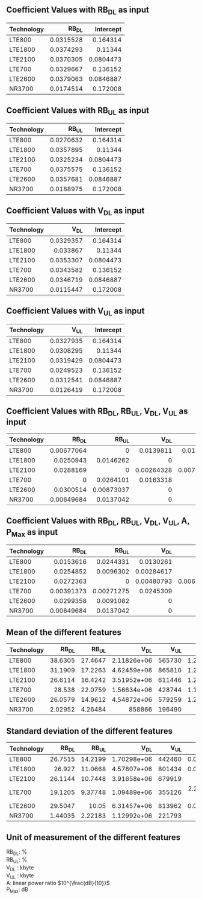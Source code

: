 ## Coefficient Values with RB<sub>DL</sub> as input
| Technology   |   RB<sub>DL</sub> |   Intercept |
|:-------------|------------------:|------------:|
| LTE800       |         0.0315528 |   0.164314  |
| LTE1800      |         0.0374293 |   0.11344   |
| LTE2100      |         0.0370305 |   0.0804473 |
| LTE700       |         0.0329667 |   0.136152  |
| LTE2600      |         0.0379063 |   0.0846887 |
| NR3700       |         0.0174514 |   0.172008  |


## Coefficient Values with RB<sub>UL</sub> as input
| Technology   |   RB<sub>UL</sub> |   Intercept |
|:-------------|------------------:|------------:|
| LTE800       |         0.0270632 |   0.164314  |
| LTE1800      |         0.0357895 |   0.11344   |
| LTE2100      |         0.0325234 |   0.0804473 |
| LTE700       |         0.0375575 |   0.136152  |
| LTE2600      |         0.0357681 |   0.0846887 |
| NR3700       |         0.0188975 |   0.172008  |


## Coefficient Values with V<sub>DL</sub> as input
| Technology   |   V<sub>DL</sub> |   Intercept |
|:-------------|-----------------:|------------:|
| LTE800       |        0.0329357 |   0.164314  |
| LTE1800      |        0.033867  |   0.11344   |
| LTE2100      |        0.0353307 |   0.0804473 |
| LTE700       |        0.0343582 |   0.136152  |
| LTE2600      |        0.0346719 |   0.0846887 |
| NR3700       |        0.0115447 |   0.172008  |


## Coefficient Values with V<sub>UL</sub> as input
| Technology   |   V<sub>UL</sub> |   Intercept |
|:-------------|-----------------:|------------:|
| LTE800       |        0.0327935 |   0.164314  |
| LTE1800      |        0.0308295 |   0.11344   |
| LTE2100      |        0.0319429 |   0.0804473 |
| LTE700       |        0.0249523 |   0.136152  |
| LTE2600      |        0.0312541 |   0.0846887 |
| NR3700       |        0.0126419 |   0.172008  |


## Coefficient Values with RB<sub>DL</sub>, RB<sub>UL</sub>, V<sub>DL</sub>, V<sub>UL</sub> as input
| Technology   |   RB<sub>DL</sub> |   RB<sub>UL</sub> |   V<sub>DL</sub> |   V<sub>UL</sub> |   Intercept |
|:-------------|------------------:|------------------:|-----------------:|-----------------:|------------:|
| LTE800       |        0.00677064 |        0          |       0.0139811  |       0.0168893  |   0.164314  |
| LTE1800      |        0.0250943  |        0.0146262  |       0          |       0          |   0.11344   |
| LTE2100      |        0.0288169  |        0          |       0.00264328 |       0.00732861 |   0.0804473 |
| LTE700       |        0          |        0.0264101  |       0.0163318  |       0          |   0.136152  |
| LTE2600      |        0.0300514  |        0.00873037 |       0          |       0          |   0.0846887 |
| NR3700       |        0.00649684 |        0.0137042  |       0          |       0          |   0.172008  |


## Coefficient Values with RB<sub>DL</sub>, RB<sub>UL</sub>, V<sub>DL</sub>, V<sub>UL</sub>, A, P<sub>Max</sub> as input
| Technology   |   RB<sub>DL</sub> |   RB<sub>UL</sub> |   V<sub>DL</sub> |   V<sub>UL</sub> |          A |   P<sub>Max</sub> |   Intercept |
|:-------------|------------------:|------------------:|-----------------:|-----------------:|-----------:|------------------:|------------:|
| LTE800       |        0.0153616  |        0.0244331  |       0.0130261  |       0          | 0.0449087  |        0.00845511 |   0.164314  |
| LTE1800      |        0.0254852  |        0.0096302  |       0.00284617 |       0          | 0.00544393 |        0.012962   |   0.11344   |
| LTE2100      |        0.0272363  |        0          |       0.00480793 |       0.00617138 | 0.00234302 |        0.0113268  |   0.0804473 |
| LTE700       |        0.00391373 |        0.00271275 |       0.0245309  |       0          | 0          |        0.0448367  |   0.136152  |
| LTE2600      |        0.0299358  |        0.0091082  |       0          |       0          | 0          |        0.00472072 |   0.0846887 |
| NR3700       |        0.00649684 |        0.0137042  |       0          |       0          | 0          |        0          |   0.172008  |


## Mean of the different features
| Technology   |   RB<sub>DL</sub> |   RB<sub>UL</sub> |   V<sub>DL</sub> |   V<sub>UL</sub> |       A |   P<sub>Max</sub> |
|:-------------|------------------:|------------------:|-----------------:|-----------------:|--------:|------------------:|
| LTE800       |          38.6305  |          27.4647  |      2.11826e+06 |           565730 | 1.21121 |           16.7105 |
| LTE1800      |          31.1909  |          17.2263  |      4.62459e+06 |           865810 | 1.27206 |           23.9143 |
| LTE2100      |          26.6114  |          16.4242  |      3.51952e+06 |           611446 | 1.28583 |           23.0545 |
| LTE700       |          28.538   |          22.0759  |      1.56634e+06 |           428744 | 1.14895 |           23.966  |
| LTE2600      |          26.0579  |          14.9612  |      4.54872e+06 |           579259 | 1.22376 |           20.6613 |
| NR3700       |           2.02952 |           4.26484 | 858866           |           196490 | 1       |           33.8844 |


## Standard deviation of the different features
| Technology   |   RB<sub>DL</sub> |   RB<sub>UL</sub> |   V<sub>DL</sub> |   V<sub>UL</sub> |           A |   P<sub>Max</sub> |
|:-------------|------------------:|------------------:|-----------------:|-----------------:|------------:|------------------:|
| LTE800       |          26.7515  |          14.2199  |      1.70298e+06 |           442460 | 0.0733745   |           5.42811 |
| LTE1800      |          26.927   |          11.0668  |      4.57807e+06 |           801434 | 0.0962163   |           7.84596 |
| LTE2100      |          26.1144  |          10.7448  |      3.91658e+06 |           679919 | 0.11093     |           6.25684 |
| LTE700       |          19.1205  |           9.37748 |      1.09489e+06 |           355126 | 2.22045e-16 |           4.09812 |
| LTE2600      |          29.5047  |          10.05    |      6.31457e+06 |           813962 | 0.0845249   |           3.37693 |
| NR3700       |           1.44035 |           2.22183 |      1.12992e+06 |           221793 | 0           |           0       |

## Unit of measurement of the different features
RB<sub>DL</sub>: % <br>
RB<sub>UL</sub>: % <br>
V<sub>DL</sub> : kbyte <br>
V<sub>UL</sub> : kbyte <br>
A: linear power ratio $10^{\frac{dB}{10}}$ <br>
P<sub>Max</sub>: dB <br>
